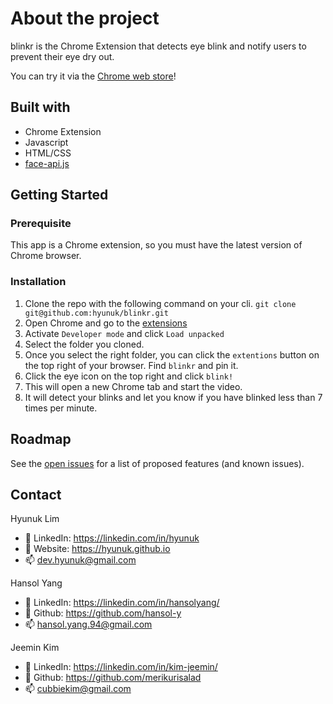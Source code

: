 # About the project
blinkr is the Chrome Extension that detects eye blink and notify users to prevent their eye dry out.

You can try it via the [Chrome web store](https://chrome.google.com/webstore/detail/blinkr/foafenigaliikhjphcmpdmolncgankkl?hl=en-US)!

## Built with

- Chrome Extension
- Javascript
- HTML/CSS
- [face-api.js](https://github.com/justadudewhohacks/face-api.js)

## Getting Started

### Prerequisite

This app is a Chrome extension, so you must have the latest version of Chrome browser.

### Installation
1. Clone the repo with the following command on your cli. `git clone git@github.com:hyunuk/blinkr.git`
2. Open Chrome and go to the [extensions](chrome://extensions/)
3. Activate `Developer mode` and click `Load unpacked`
4. Select the folder you cloned.
5. Once you select the right folder, you can click the `extentions` button on the top right of your browser. Find `blinkr` and pin it.
6. Click the eye icon on the top right and click `blink!`
7. This will open a new Chrome tab and start the video.
8. It will detect your blinks and let you know if you have blinked less than 7 times per minute.

## Roadmap
See the [open issues](https://github.com/hyunuk/blinkr/issues) for a list of proposed features (and known issues).

## Contact

Hyunuk Lim
- 💼 LinkedIn: https://linkedin.com/in/hyunuk
- 🎒 Website: https://hyunuk.github.io
- 📫 [dev.hyunuk@gmail.com](mailto:dev.hyunuk@gmail.com)

Hansol Yang
- 💼 LinkedIn: https://linkedin.com/in/hansolyang/
- 🎒 Github: https://github.com/hansol-y
- 📫 [hansol.yang.94@gmail.com](mailto:hansol.yang.94@gmail.com)

Jeemin Kim
- 💼 LinkedIn: https://linkedin.com/in/kim-jeemin/
- 🎒 Github: https://github.com/merikurisalad
- 📫 [cubbiekim@gmail.com](mailto:cubbiekim@gmail.com)
